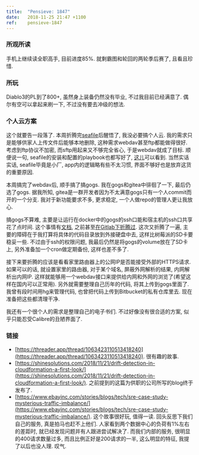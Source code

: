 ```yaml
---
title:  "Pensieve: 1847"
date:   2018-11-25 21:47 +1100
ref:    pensieve-1847
---
```


### 所观所读

手机上继续读全职高手, 目前进度85%. 就剩霸图和轮回的两轮季后赛了, 且看且珍惜.

### 所玩

Diablo3的PL到了800+, 虽然身上装备仍然没有毕业, 不过我目前已经满意了. 偶尔有空可以拿起来刷一下, 不过没有要去冲级的想法.

### 个人云方案

这个就要告一段落了. 本周折腾完[seafile](https://www.seafile.com/home/)后醒悟了, 我没必要搞个人云. 我的需求只是能够供家人上传文件后能够本地删除, 这种需求webdav甚至ftp都能做得很好. 考虑到ftp协议不加密, 而sftp用起来又不够完全省心, 于是webdav就成了目标. 顺便说一句, seafile的安装和配置的playbook也都写好了, [这儿](https://github.com/xiaket/314/blob/master/obsolete/seafile.yml)可以看到. 当然实话实话, seafile毕竟是小厂, app内的逻辑略有些不太习惯, 界面不够好也是放弃这货的重要原因.

本周搞完了webdav后, 顺手搞了搞gogs. 我在gogs和gitea中徘徊了一下, 最后仍选了gogs. 据我所知, gitea是一群开发者因为不太满意gogs只有一个人commit而开的一个分支. 我对于新功能要求不多, 更求稳定, 一个人做repo的管理人更让我放心.

搞gogs不算难, 主要是让运行在docker中的gogs的ssh口能和宿主机的ssh口共享花了点时间. 这个事情有[文档](http://www.ateijelo.com/blog/2016/07/09/share-port-22-between-docker-gogs-ssh-and-local-system), 之前甚至[在Gitlab下折腾过](/2017/exposing.ssh.port.in.dockerized.gitlab-ce.html). 这次又折腾了一遍, 主要的障碍在于我打算将具体的代码目录放到外接硬盘中去, 这样比树莓派的SD卡要稳妥一些. 不过由于ssh的权限问题, 我最后仍然是将gogs的volume放在了SD卡上, 另外准备加一个cron做定期备份, 这样也差不多了.

接下来要折腾的应该是看看家里路由器上的公网IP是否能接受外部的HTTPS请求. 如果可以的话, 就设置家里的路由器, 对于某个域名, 屏蔽外网解析的结果, 内网解析出内网IP. 这样就能够用一个webdav接口来提供给内网和外网的浏览了(希望这样在国内可以正常用). 另外就需要整理自己历年的代码, 将其上传到gogs里面了. 我曾有段时间用hg来管理代码, 也曾把代码上传到Bitbucket的私有仓库里去. 现在准备把这些都清理干净.

我还有一个很个人的需求是整理自己的电子书们. 不过好像没有很合适的方案, 似乎只能忍受Calibre的丑陋界面了.

### 链接

* [https://threader.app/thread/1063423110513418240](https://threader.app/thread/1063423110513418240). 很有趣的故事.
* [https://shinesolutions.com/2018/11/21/drift-detection-in-cloudformation-a-first-look/](https://shinesolutions.com/2018/11/21/drift-detection-in-cloudformation-a-first-look/). 之前提到的这篇为供职的公司所写的blog终于发布了.
* [https://www.ebayinc.com/stories/blogs/tech/sre-case-study-mysterious-traffic-imbalance/](https://www.ebayinc.com/stories/blogs/tech/sre-case-study-mysterious-traffic-imbalance/). 这个故事很好玩, 值得一读. 回头反思下我们自己的服务, 真是拍马也赶不上他们. 人家看到两个数据中心的负荷有1%左右的差距时, 就已经发现问题并有人跟进尝试解决了. 而我们内部的服务, 很明显的400请求数量过多, 而且比例正好是200请求的一半, 这么明显的特征, 我提了以后也没人理. 叹气.
